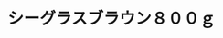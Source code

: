 ---
title: シーグラスブラウン８００ｇ
description: 
lang: ja
layout: product-page
id: 6
priority: 12
説明: 
価格: 700
在庫: 1
---
